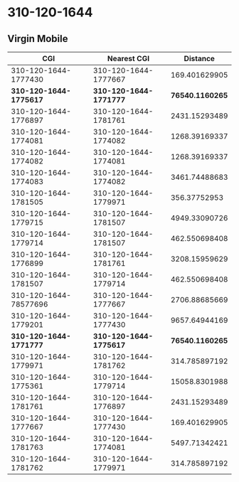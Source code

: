 # 310-120-1644
## Virgin Mobile


| CGI | Nearest CGI | Distance |
|-----|-------------|----------|
| 310-120-1644-1777430 | 310-120-1644-1777667 | 169.401629905 |
| **310-120-1644-1775617** | **310-120-1644-1771777** | **76540.1160265** |
| 310-120-1644-1776897 | 310-120-1644-1781761 | 2431.15293489 |
| 310-120-1644-1774081 | 310-120-1644-1774082 | 1268.39169337 |
| 310-120-1644-1774082 | 310-120-1644-1774081 | 1268.39169337 |
| 310-120-1644-1774083 | 310-120-1644-1774082 | 3461.74488683 |
| 310-120-1644-1781505 | 310-120-1644-1779971 | 356.37752953 |
| 310-120-1644-1779715 | 310-120-1644-1781507 | 4949.33090726 |
| 310-120-1644-1779714 | 310-120-1644-1781507 | 462.550698408 |
| 310-120-1644-1776899 | 310-120-1644-1781761 | 3208.15959629 |
| 310-120-1644-1781507 | 310-120-1644-1779714 | 462.550698408 |
| 310-120-1644-78577696 | 310-120-1644-1777667 | 2706.88685669 |
| 310-120-1644-1779201 | 310-120-1644-1777430 | 9657.64944169 |
| **310-120-1644-1771777** | **310-120-1644-1775617** | **76540.1160265** |
| 310-120-1644-1779971 | 310-120-1644-1781762 | 314.785897192 |
| 310-120-1644-1775361 | 310-120-1644-1779714 | 15058.8301988 |
| 310-120-1644-1781761 | 310-120-1644-1776897 | 2431.15293489 |
| 310-120-1644-1777667 | 310-120-1644-1777430 | 169.401629905 |
| 310-120-1644-1781763 | 310-120-1644-1774081 | 5497.71342421 |
| 310-120-1644-1781762 | 310-120-1644-1779971 | 314.785897192 |
